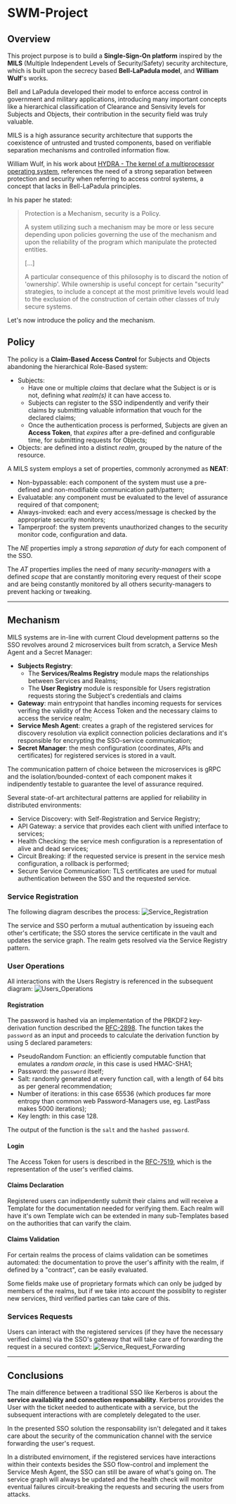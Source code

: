 # SWM-Project

## Overview
This project purpose is to build a **Single-Sign-On platform** inspired by the **MILS** (Multiple Independent Levels of Security/Safety) security architecture, which is built upon the secrecy based **Bell-LaPadula model**, and **William Wulf**'s works.

Bell and LaPadula developed their model to enforce access control in government and military applications, introducing many important concepts like a hierarchical classification of Clearance and Sensivity levels for Subjects and Objects, their contribution in the security field was truly valuable.

MILS is a high assurance security architecture that supports the coexistence of untrusted and trusted components, based on verifiable separation mechanisms and controlled information flow.

William Wulf, in his work about [HYDRA - The kernel of a multiprocessor operating system](https://dl.acm.org/doi/10.1145/355616.364017), references the need of a strong separation between protection and security when referring to access control systems, a concept that lacks in Bell-LaPadula principles.

In his paper he stated:
> Protection is a Mechanism, security is a Policy. 
> 
> A system utilizing such a mechanism may be more or less secure depending upon policies governing the use of the mechanism and upon the reliability of the program which manipulate the protected entities. 
> 
> [...]
> 
> A particular consequence of this philosophy is to discard the notion of 'ownership'. 
> While ownership is useful concept for certain "security" strategies, to include a concept at the most primitive levels would lead to the exclusion of the construction of certain other classes of truly secure systems.
 
Let's now introduce the policy and the mechanism.

## Policy
The policy is a **Claim-Based Access Control** for Subjects and Objects abandoning the hierarchical Role-Based system:

* Subjects: 
  * Have one or multiple _claims_ that declare what the Subject is or is not, defining what _realm(s)_ it can have access to. 
  * Subjects can register to the SSO indipendently and verify their claims by submitting valuable information that vouch for the declared claims;
  * Once the authentication process is performed, Subjects are given an **Access Token**, that _expires_ after a pre-defined and configurable time, for submitting requests for Objects;
* Objects: are defined into a distinct _realm_, grouped by the nature of the resource.

A MILS system employs a set of properties, commonly acronymed as **NEAT**:
* Non-bypassable: each component of the system must use a pre-defined and non-modifiable communication path/pattern;
* Evaluatable: any component must be evaluated to the level of assurance required of that component;
* Always-invoked: each and every access/message is checked by the appropriate security monitors;
* Tamperproof: the system prevents unauthorized changes to the security monitor code, configuration and data.

The _NE_ properties imply a strong _separation of duty_ for each component of the SSO.

The _AT_ properties implies the need of many _security-managers_ with a defined _scope_ that are constantly monitoring every request of their scope and are being constantly monitored by all others security-managers to prevent hacking or tweaking.
___

## Mechanism
MILS systems are in-line with current Cloud development patterns so the SSO revolves around 2 microservices built from scratch, a Service Mesh Agent and a Secret Manager:
* **Subjects Registry**:
  * The **Services/Realms Registry** module maps the relationships between Services and Realms;
  * The **User Registry** module is responsible for Users registration requests storing the Subject's credentials and claims
* **Gateway**: main entrypoint that handles incoming requests for services verifing the validity of the Access Token and the necessary claims to access the service realm;
* **Service Mesh Agent**: creates a graph of the registered services for discovery resolution via explicit connection policies declarations and it's responsible for encrypting the SSO-service communication;
* **Secret Manager**: the mesh configuration (coordinates, APIs and certificates) for registered services is stored in a vault.

The communication pattern of choice between the microservices is gRPC and the isolation/bounded-context of each component makes it indipendently testable to guarantee the level of assurance required.

Several state-of-art architectural patterns are applied for reliability in distributed environments:
* Service Discovery: with Self-Registration and Service Registry;
* API Gateway: a service that provides each client with unified interface to services;
* Health Checking: the service mesh configuration is a representation of alive and dead services;
* Circuit Breaking: if the requested service is present in the service mesh configuration, a rollback is performed;
* Secure Service Communication: TLS certificates are used for mutual authentication between the SSO and the requested service.

### Service Registration
The following diagram describes the process:
![Service_Registration](resources/Service_Registration-Sequence_Diagram.jpeg)

The service and SSO perform a mutual authentication by issueing each other's certificate; the SSO stores the service certificate in the vault and updates the service graph. The realm gets resolved via the Service Registry pattern.

### User Operations
All interactions with the Users Registry is referenced in the subsequent diagram:
![Users_Operations](resources/Users_Operations-Sequence_Diagram.jpeg)

#### Registration
The password is hashed via an implementation of the PBKDF2 key-derivation function described the [RFC-2898](https://tools.ietf.org/html/rfc2898). The function takes the `password` as an input and proceeds to calculate the derivation function by using 5 declared parameters:
* PseudoRandom Function: an efficiently computable function that emulates a _random oracle_, in this case is used HMAC-SHA1;
* Password: the `password` itself;
* Salt: randomly generated at every function call, with a length of 64 bits as per general recommendation;
* Number of iterations: in this case 65536 (which produces far more entropy than common web Password-Managers use, eg. LastPass makes 5000 iterations);
* Key length: in this case 128.

The output of the function is the `salt` and the `hashed password`.

#### Login
The Access Token for users is described in the [RFC-7519](https://tools.ietf.org/html/rfc7519), which is the representation of the user's verified claims.

#### Claims Declaration
Registered users can indipendently submit their claims and will receive a Template for the  documentation needed for verifying them. Each realm will have it's own Template wich can be extended in many sub-Templates based on the authorities that can varify the claim.

#### Claims Validation
For certain realms the process of claims validation can be sometimes automated: the documentation to prove the user's affinity with the realm, if defined by a "contract", can be easily evaluated. 

Some fields make use of proprietary formats which can only be judged by members of the realms, but if we take into account the possiblity to register new services, third verified parties can take care of this.


### Services Requests
Users can interact with the registered services (if they have the necessary verified claims) via the SSO's gateway that will take care of forwarding the request in a secured context:
![Service_Request_Forwarding](resources/Service_Request_Forwarding-Sequence_Diagram.jpeg)
___

## Conclusions
The main difference between a traditional SSO like Kerberos is about the **service availability and connection responsability**.
Kerberos provides the User with the ticket needed to authenticate with a service, but the subsequent interactions with are completely delegated to the user.

In the presented SSO solution the responsability isn't delegated and it takes care about the security of the communication channel with the service forwarding the user's request.

In a distributed envirnoment, if the registered services have interactions within their contexts besides the SSO flow-control and implement the Service Mesh Agent, the SSO can still be aware of what's going on. The service graph will always be updated and the health check will monitor eventual failures circuit-breaking the requests and securing the users from attacks.